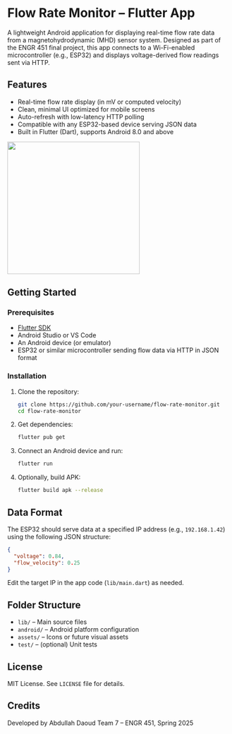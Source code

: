 # Flow Rate Monitor – Flutter App

A lightweight Android application for displaying real-time flow rate data from a magnetohydrodynamic (MHD) sensor system. Designed as part of the ENGR 451 final project, this app connects to a Wi-Fi-enabled microcontroller (e.g., ESP32) and displays voltage-derived flow readings sent via HTTP.

## Features

* Real-time flow rate display (in mV or computed velocity)
* Clean, minimal UI optimized for mobile screens
* Auto-refresh with low-latency HTTP polling
* Compatible with any ESP32-based device serving JSON data
* Built in Flutter (Dart), supports Android 8.0 and above

<img src="https://drive.google.com/uc?export=view&id=1oNb5nrrddFgV1KllEqvLLaJOKAd3BXO6" width="300">

## Getting Started

### Prerequisites

* [Flutter SDK](https://flutter.dev/docs/get-started/install)
* Android Studio or VS Code
* An Android device (or emulator)
* ESP32 or similar microcontroller sending flow data via HTTP in JSON format

### Installation

1. Clone the repository:

   ```bash
   git clone https://github.com/your-username/flow-rate-monitor.git
   cd flow-rate-monitor
   ```

2. Get dependencies:

   ```bash
   flutter pub get
   ```

3. Connect an Android device and run:

   ```bash
   flutter run
   ```

4. Optionally, build APK:

   ```bash
   flutter build apk --release
   ```

## Data Format

The ESP32 should serve data at a specified IP address (e.g., `192.168.1.42`) using the following JSON structure:

```json
{
  "voltage": 0.84,
  "flow_velocity": 0.25
}
```

Edit the target IP in the app code (`lib/main.dart`) as needed.

## Folder Structure

* `lib/` – Main source files
* `android/` – Android platform configuration
* `assets/` – Icons or future visual assets
* `test/` – (optional) Unit tests

## License

MIT License. See `LICENSE` file for details.

## Credits

Developed by Abdullah Daoud Team 7 – ENGR 451, Spring 2025
